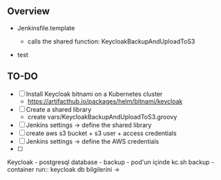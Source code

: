 

## Overview
- Jenkinsfile.template
    - calls the shared function: KeycloakBackupAndUploadToS3

- test

## TO-DO
- [ ] Install Keycloak bitnami on a Kubernetes cluster
    - https://artifacthub.io/packages/helm/bitnami/keycloak
- [ ] Create a shared library
    - create vars/KeycloakBackupAndUploadToS3.groovy
- [ ] Jenkins settings -> define the shared library
- [ ] create aws s3 bucket + s3 user + access credentials
- [ ] Jenkins settings -> define the AWS credentials
- [ ] 


Keycloak 
    - postgresql database
    - backup
        - pod'un içinde kc.sh backup
        - container run:: keycloak db bilgilerini -> 
